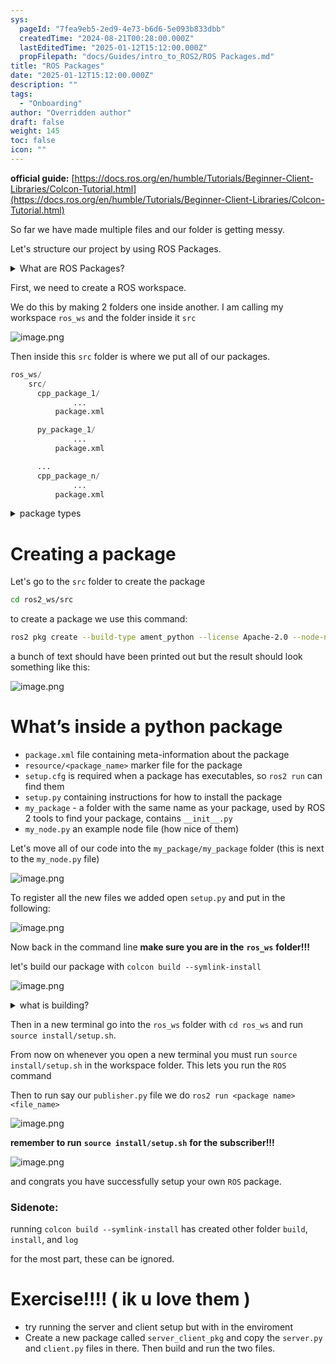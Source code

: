 ```yaml
---
sys:
  pageId: "7fea9eb5-2ed9-4e73-b6d6-5e093b833dbb"
  createdTime: "2024-08-21T00:28:00.000Z"
  lastEditedTime: "2025-01-12T15:12:00.000Z"
  propFilepath: "docs/Guides/intro_to_ROS2/ROS Packages.md"
title: "ROS Packages"
date: "2025-01-12T15:12:00.000Z"
description: ""
tags:
  - "Onboarding"
author: "Overridden author"
draft: false
weight: 145
toc: false
icon: ""
---
```


**official guide:** [https://docs.ros.org/en/humble/Tutorials/Beginner-Client-Libraries/Colcon-Tutorial.html](https://docs.ros.org/en/humble/Tutorials/Beginner-Client-Libraries/Colcon-Tutorial.html)

So far we have made multiple files and our folder is getting messy.

Let's structure our project by using ROS Packages.

<details>

<summary>What are ROS Packages?</summary>

ROS Packages are, as the name implies, packages of code that are highly sharable between ROS developers.

They consist of a folder, `package.xml` file, and source code

```python
      cpp_package_1/
		      ... imagine much code files here ..
          package.xml
```

</details>

First, we need to create a ROS workspace.

We do this by making 2 folders one inside another. I am calling my workspace `ros_ws` and the folder inside it `src`

![image.png](https://prod-files-secure.s3.us-west-2.amazonaws.com/d518164a-d88e-44d1-a4ee-3adb3bd8bce0/70706947-fd18-4537-a67b-e12946812d31/image.png?X-Amz-Algorithm=AWS4-HMAC-SHA256&X-Amz-Content-Sha256=UNSIGNED-PAYLOAD&X-Amz-Credential=ASIAZI2LB466ROCFJ52G%2F20250507%2Fus-west-2%2Fs3%2Faws4_request&X-Amz-Date=20250507T150939Z&X-Amz-Expires=3600&X-Amz-Security-Token=IQoJb3JpZ2luX2VjELf%2F%2F%2F%2F%2F%2F%2F%2F%2F%2FwEaCXVzLXdlc3QtMiJGMEQCICx9%2BqQCxYjAGYQDkYRHdhSvBahWsWM6SohkJVSjBtbYAiBVllWaHGoysE5F0HTIUy%2Bh0%2FDfVAYGnR4uY6d%2BTADydCr%2FAwhgEAAaDDYzNzQyMzE4MzgwNSIMQcHOIAu9sj8bry8CKtwDr%2Bs5MdMi62h2fHrp4xShqpVugOO7dzYbQX%2BloqW3pNXD7ZEtn3z2Ns8H8J3ckiVNM%2FBo5jOlhQnFYBZCAB%2B5jQ5S3pELBBnwGWFYdvRcSjX9K8vMuHm%2F4uotToEluG8wyoJTIBDhr3IPsJEwH21NUCK72Ltfn5f%2FtCR3%2FCvTT8qCyHdoPeDFIAXARKNPtI57Z5FKP9HoJ6XJBulG4hnsl0ja24h5O1ajm2KgZLvlt2aUwboz9a%2BsdHKxfihdy6CDPTm%2FUMwYB36l3pbXh8JWA2NgZAIIt5KH0q%2BAsHgoGrChWub7mFBAxoa4YxxzjoN59PepqJOqcHrG29zVv1KrSbhb%2FQeRgbK9T%2By4wmvTtkhMMbizOHYd3V1aR5Z5Bu5KNy%2B%2B3rLv3ipzPt5PSFoAZbhYdQJBT%2Bd9b1QDHmNL9jX1Gk7V%2F2A6oGDplkQn5XYpgJ7tc%2BbGYskq5nDJSxPYK7sMaisc9sktYFJTdywB%2FzlLZmJUxwGMAUFK4DBhfRzNm5HTo2xJuhyy2lwddXc%2FfCiOgUDcmM5NfJYRjGywoh0NpyymHSKdHxOBDocL08SVTWBbNV2QjXaA%2BJ4jNOFKlJ3d88F%2FZ3ykF6c1qNk%2FAXW%2Bj4Ilbu%2BPbbSWVkUw8OftwAY6pgHUf%2BJHppbOvD6AgIxmUXw8OxwdqePcpKlwhMSZZfLli5jT3v%2B%2BEo%2F1Yzu4yZbCK%2F0rZmmZUw06949nbmDNNh%2Fmatsh2HU%2FhWDm%2FB%2B4U0WZMwUnbocaVj2YyOpFfUzoOJ9oO%2FCGam6IEQjbbhycqoVxOx8dXUwXQC3LDbU9zpXeI225Blz6bFuR%2FQLgq8KHERdM7wPGMcK7HXnwFF7NvSqldASfMFid&X-Amz-Signature=5130afe070b5d314339fc6944a3ffe62edb97fc0801a4b26301a2b1d37e53f02&X-Amz-SignedHeaders=host&x-id=GetObject)

Then inside this `src` folder is where we put all of our packages.

```python
ros_ws/
    src/
      cpp_package_1/
		      ...
          package.xml

      py_package_1/
		      ...
          package.xml

      ...
      cpp_package_n/
		      ...
          package.xml

```

<details>

<summary>package types</summary>

packages can be either `C++` or python.

the intern file structure is different for each but for this guide we will stick to creating python packages

</details>

# Creating a package

Let's go to the `src` folder to create the package

```bash
cd ros2_ws/src
```

to create a package we use this command:

```bash
ros2 pkg create --build-type ament_python --license Apache-2.0 --node-name my_node my_package
```

a bunch of text should have been printed out but the result should look something like this:

![image.png](https://prod-files-secure.s3.us-west-2.amazonaws.com/d518164a-d88e-44d1-a4ee-3adb3bd8bce0/e6cf1e3f-8512-4a3e-b131-079f800bf3e8/image.png?X-Amz-Algorithm=AWS4-HMAC-SHA256&X-Amz-Content-Sha256=UNSIGNED-PAYLOAD&X-Amz-Credential=ASIAZI2LB466ROCFJ52G%2F20250507%2Fus-west-2%2Fs3%2Faws4_request&X-Amz-Date=20250507T150939Z&X-Amz-Expires=3600&X-Amz-Security-Token=IQoJb3JpZ2luX2VjELf%2F%2F%2F%2F%2F%2F%2F%2F%2F%2FwEaCXVzLXdlc3QtMiJGMEQCICx9%2BqQCxYjAGYQDkYRHdhSvBahWsWM6SohkJVSjBtbYAiBVllWaHGoysE5F0HTIUy%2Bh0%2FDfVAYGnR4uY6d%2BTADydCr%2FAwhgEAAaDDYzNzQyMzE4MzgwNSIMQcHOIAu9sj8bry8CKtwDr%2Bs5MdMi62h2fHrp4xShqpVugOO7dzYbQX%2BloqW3pNXD7ZEtn3z2Ns8H8J3ckiVNM%2FBo5jOlhQnFYBZCAB%2B5jQ5S3pELBBnwGWFYdvRcSjX9K8vMuHm%2F4uotToEluG8wyoJTIBDhr3IPsJEwH21NUCK72Ltfn5f%2FtCR3%2FCvTT8qCyHdoPeDFIAXARKNPtI57Z5FKP9HoJ6XJBulG4hnsl0ja24h5O1ajm2KgZLvlt2aUwboz9a%2BsdHKxfihdy6CDPTm%2FUMwYB36l3pbXh8JWA2NgZAIIt5KH0q%2BAsHgoGrChWub7mFBAxoa4YxxzjoN59PepqJOqcHrG29zVv1KrSbhb%2FQeRgbK9T%2By4wmvTtkhMMbizOHYd3V1aR5Z5Bu5KNy%2B%2B3rLv3ipzPt5PSFoAZbhYdQJBT%2Bd9b1QDHmNL9jX1Gk7V%2F2A6oGDplkQn5XYpgJ7tc%2BbGYskq5nDJSxPYK7sMaisc9sktYFJTdywB%2FzlLZmJUxwGMAUFK4DBhfRzNm5HTo2xJuhyy2lwddXc%2FfCiOgUDcmM5NfJYRjGywoh0NpyymHSKdHxOBDocL08SVTWBbNV2QjXaA%2BJ4jNOFKlJ3d88F%2FZ3ykF6c1qNk%2FAXW%2Bj4Ilbu%2BPbbSWVkUw8OftwAY6pgHUf%2BJHppbOvD6AgIxmUXw8OxwdqePcpKlwhMSZZfLli5jT3v%2B%2BEo%2F1Yzu4yZbCK%2F0rZmmZUw06949nbmDNNh%2Fmatsh2HU%2FhWDm%2FB%2B4U0WZMwUnbocaVj2YyOpFfUzoOJ9oO%2FCGam6IEQjbbhycqoVxOx8dXUwXQC3LDbU9zpXeI225Blz6bFuR%2FQLgq8KHERdM7wPGMcK7HXnwFF7NvSqldASfMFid&X-Amz-Signature=8d603c3f3f86d5d289c7d790cc84a918a2360e2f8728df3b851a90ab8c23038d&X-Amz-SignedHeaders=host&x-id=GetObject)

# What’s inside a python package

- `package.xml` file containing meta-information about the package
- `resource/<package_name>` marker file for the package
- `setup.cfg` is required when a package has executables, so `ros2 run` can find them
- `setup.py` containing instructions for how to install the package
- `my_package` - a folder with the same name as your package, used by ROS 2 tools to find your package, contains `__init__.py`
- `my_node.py` an example node file (how nice of them)

Let's move all of our code into the `my_package/my_package` folder (this is next to the `my_node.py` file)

![image.png](https://prod-files-secure.s3.us-west-2.amazonaws.com/d518164a-d88e-44d1-a4ee-3adb3bd8bce0/9ce58f11-0da9-4d3e-b86d-506a9685d378/image.png?X-Amz-Algorithm=AWS4-HMAC-SHA256&X-Amz-Content-Sha256=UNSIGNED-PAYLOAD&X-Amz-Credential=ASIAZI2LB466ROCFJ52G%2F20250507%2Fus-west-2%2Fs3%2Faws4_request&X-Amz-Date=20250507T150939Z&X-Amz-Expires=3600&X-Amz-Security-Token=IQoJb3JpZ2luX2VjELf%2F%2F%2F%2F%2F%2F%2F%2F%2F%2FwEaCXVzLXdlc3QtMiJGMEQCICx9%2BqQCxYjAGYQDkYRHdhSvBahWsWM6SohkJVSjBtbYAiBVllWaHGoysE5F0HTIUy%2Bh0%2FDfVAYGnR4uY6d%2BTADydCr%2FAwhgEAAaDDYzNzQyMzE4MzgwNSIMQcHOIAu9sj8bry8CKtwDr%2Bs5MdMi62h2fHrp4xShqpVugOO7dzYbQX%2BloqW3pNXD7ZEtn3z2Ns8H8J3ckiVNM%2FBo5jOlhQnFYBZCAB%2B5jQ5S3pELBBnwGWFYdvRcSjX9K8vMuHm%2F4uotToEluG8wyoJTIBDhr3IPsJEwH21NUCK72Ltfn5f%2FtCR3%2FCvTT8qCyHdoPeDFIAXARKNPtI57Z5FKP9HoJ6XJBulG4hnsl0ja24h5O1ajm2KgZLvlt2aUwboz9a%2BsdHKxfihdy6CDPTm%2FUMwYB36l3pbXh8JWA2NgZAIIt5KH0q%2BAsHgoGrChWub7mFBAxoa4YxxzjoN59PepqJOqcHrG29zVv1KrSbhb%2FQeRgbK9T%2By4wmvTtkhMMbizOHYd3V1aR5Z5Bu5KNy%2B%2B3rLv3ipzPt5PSFoAZbhYdQJBT%2Bd9b1QDHmNL9jX1Gk7V%2F2A6oGDplkQn5XYpgJ7tc%2BbGYskq5nDJSxPYK7sMaisc9sktYFJTdywB%2FzlLZmJUxwGMAUFK4DBhfRzNm5HTo2xJuhyy2lwddXc%2FfCiOgUDcmM5NfJYRjGywoh0NpyymHSKdHxOBDocL08SVTWBbNV2QjXaA%2BJ4jNOFKlJ3d88F%2FZ3ykF6c1qNk%2FAXW%2Bj4Ilbu%2BPbbSWVkUw8OftwAY6pgHUf%2BJHppbOvD6AgIxmUXw8OxwdqePcpKlwhMSZZfLli5jT3v%2B%2BEo%2F1Yzu4yZbCK%2F0rZmmZUw06949nbmDNNh%2Fmatsh2HU%2FhWDm%2FB%2B4U0WZMwUnbocaVj2YyOpFfUzoOJ9oO%2FCGam6IEQjbbhycqoVxOx8dXUwXQC3LDbU9zpXeI225Blz6bFuR%2FQLgq8KHERdM7wPGMcK7HXnwFF7NvSqldASfMFid&X-Amz-Signature=dd349975dc33fcdb47741569cbfa50cb92f295b8125633694e75ca7a81b8fdbb&X-Amz-SignedHeaders=host&x-id=GetObject)

To register all the new files we added open `setup.py` and put in the following:

![image.png](https://prod-files-secure.s3.us-west-2.amazonaws.com/d518164a-d88e-44d1-a4ee-3adb3bd8bce0/1cd7c262-4cae-4496-9d75-c178537d24a2/image.png?X-Amz-Algorithm=AWS4-HMAC-SHA256&X-Amz-Content-Sha256=UNSIGNED-PAYLOAD&X-Amz-Credential=ASIAZI2LB466ROCFJ52G%2F20250507%2Fus-west-2%2Fs3%2Faws4_request&X-Amz-Date=20250507T150939Z&X-Amz-Expires=3600&X-Amz-Security-Token=IQoJb3JpZ2luX2VjELf%2F%2F%2F%2F%2F%2F%2F%2F%2F%2FwEaCXVzLXdlc3QtMiJGMEQCICx9%2BqQCxYjAGYQDkYRHdhSvBahWsWM6SohkJVSjBtbYAiBVllWaHGoysE5F0HTIUy%2Bh0%2FDfVAYGnR4uY6d%2BTADydCr%2FAwhgEAAaDDYzNzQyMzE4MzgwNSIMQcHOIAu9sj8bry8CKtwDr%2Bs5MdMi62h2fHrp4xShqpVugOO7dzYbQX%2BloqW3pNXD7ZEtn3z2Ns8H8J3ckiVNM%2FBo5jOlhQnFYBZCAB%2B5jQ5S3pELBBnwGWFYdvRcSjX9K8vMuHm%2F4uotToEluG8wyoJTIBDhr3IPsJEwH21NUCK72Ltfn5f%2FtCR3%2FCvTT8qCyHdoPeDFIAXARKNPtI57Z5FKP9HoJ6XJBulG4hnsl0ja24h5O1ajm2KgZLvlt2aUwboz9a%2BsdHKxfihdy6CDPTm%2FUMwYB36l3pbXh8JWA2NgZAIIt5KH0q%2BAsHgoGrChWub7mFBAxoa4YxxzjoN59PepqJOqcHrG29zVv1KrSbhb%2FQeRgbK9T%2By4wmvTtkhMMbizOHYd3V1aR5Z5Bu5KNy%2B%2B3rLv3ipzPt5PSFoAZbhYdQJBT%2Bd9b1QDHmNL9jX1Gk7V%2F2A6oGDplkQn5XYpgJ7tc%2BbGYskq5nDJSxPYK7sMaisc9sktYFJTdywB%2FzlLZmJUxwGMAUFK4DBhfRzNm5HTo2xJuhyy2lwddXc%2FfCiOgUDcmM5NfJYRjGywoh0NpyymHSKdHxOBDocL08SVTWBbNV2QjXaA%2BJ4jNOFKlJ3d88F%2FZ3ykF6c1qNk%2FAXW%2Bj4Ilbu%2BPbbSWVkUw8OftwAY6pgHUf%2BJHppbOvD6AgIxmUXw8OxwdqePcpKlwhMSZZfLli5jT3v%2B%2BEo%2F1Yzu4yZbCK%2F0rZmmZUw06949nbmDNNh%2Fmatsh2HU%2FhWDm%2FB%2B4U0WZMwUnbocaVj2YyOpFfUzoOJ9oO%2FCGam6IEQjbbhycqoVxOx8dXUwXQC3LDbU9zpXeI225Blz6bFuR%2FQLgq8KHERdM7wPGMcK7HXnwFF7NvSqldASfMFid&X-Amz-Signature=12490a22e95b8736937be9af09e89d932693cae9cd30438d4818d110af6d89f9&X-Amz-SignedHeaders=host&x-id=GetObject)

Now back in the command line **make sure you are in the** **`ros_ws`** **folder!!!**

let's build our package with `colcon build --symlink-install`

![image.png](https://prod-files-secure.s3.us-west-2.amazonaws.com/d518164a-d88e-44d1-a4ee-3adb3bd8bce0/2f2a0d27-b173-48fd-b189-5f5c0ce65619/image.png?X-Amz-Algorithm=AWS4-HMAC-SHA256&X-Amz-Content-Sha256=UNSIGNED-PAYLOAD&X-Amz-Credential=ASIAZI2LB466ROCFJ52G%2F20250507%2Fus-west-2%2Fs3%2Faws4_request&X-Amz-Date=20250507T150939Z&X-Amz-Expires=3600&X-Amz-Security-Token=IQoJb3JpZ2luX2VjELf%2F%2F%2F%2F%2F%2F%2F%2F%2F%2FwEaCXVzLXdlc3QtMiJGMEQCICx9%2BqQCxYjAGYQDkYRHdhSvBahWsWM6SohkJVSjBtbYAiBVllWaHGoysE5F0HTIUy%2Bh0%2FDfVAYGnR4uY6d%2BTADydCr%2FAwhgEAAaDDYzNzQyMzE4MzgwNSIMQcHOIAu9sj8bry8CKtwDr%2Bs5MdMi62h2fHrp4xShqpVugOO7dzYbQX%2BloqW3pNXD7ZEtn3z2Ns8H8J3ckiVNM%2FBo5jOlhQnFYBZCAB%2B5jQ5S3pELBBnwGWFYdvRcSjX9K8vMuHm%2F4uotToEluG8wyoJTIBDhr3IPsJEwH21NUCK72Ltfn5f%2FtCR3%2FCvTT8qCyHdoPeDFIAXARKNPtI57Z5FKP9HoJ6XJBulG4hnsl0ja24h5O1ajm2KgZLvlt2aUwboz9a%2BsdHKxfihdy6CDPTm%2FUMwYB36l3pbXh8JWA2NgZAIIt5KH0q%2BAsHgoGrChWub7mFBAxoa4YxxzjoN59PepqJOqcHrG29zVv1KrSbhb%2FQeRgbK9T%2By4wmvTtkhMMbizOHYd3V1aR5Z5Bu5KNy%2B%2B3rLv3ipzPt5PSFoAZbhYdQJBT%2Bd9b1QDHmNL9jX1Gk7V%2F2A6oGDplkQn5XYpgJ7tc%2BbGYskq5nDJSxPYK7sMaisc9sktYFJTdywB%2FzlLZmJUxwGMAUFK4DBhfRzNm5HTo2xJuhyy2lwddXc%2FfCiOgUDcmM5NfJYRjGywoh0NpyymHSKdHxOBDocL08SVTWBbNV2QjXaA%2BJ4jNOFKlJ3d88F%2FZ3ykF6c1qNk%2FAXW%2Bj4Ilbu%2BPbbSWVkUw8OftwAY6pgHUf%2BJHppbOvD6AgIxmUXw8OxwdqePcpKlwhMSZZfLli5jT3v%2B%2BEo%2F1Yzu4yZbCK%2F0rZmmZUw06949nbmDNNh%2Fmatsh2HU%2FhWDm%2FB%2B4U0WZMwUnbocaVj2YyOpFfUzoOJ9oO%2FCGam6IEQjbbhycqoVxOx8dXUwXQC3LDbU9zpXeI225Blz6bFuR%2FQLgq8KHERdM7wPGMcK7HXnwFF7NvSqldASfMFid&X-Amz-Signature=55dafe6426d9464d5cf07e3c33cf23ffc840ea37760bfcb4857a58155f0c2978&X-Amz-SignedHeaders=host&x-id=GetObject)

<details>

<summary>what is building?</summary>

if you are a CS major at Rose-Hulman you will learn the answer to this in CSSE132

but TLDR; is it combines all the code files into one program that can be run easily 

</details>

Then in a new terminal go into the `ros_ws` folder with `cd ros_ws` and run `source install/setup.sh`. 

From now on whenever you open a new terminal you must run `source install/setup.sh` in the workspace folder. This lets you run the `ROS` command

Then to run say our `publisher.py` file we do `ros2 run <package name> <file_name>`

![image.png](https://prod-files-secure.s3.us-west-2.amazonaws.com/d518164a-d88e-44d1-a4ee-3adb3bd8bce0/4f4b1219-3a44-4632-aa0a-ce3471699f59/image.png?X-Amz-Algorithm=AWS4-HMAC-SHA256&X-Amz-Content-Sha256=UNSIGNED-PAYLOAD&X-Amz-Credential=ASIAZI2LB466ROCFJ52G%2F20250507%2Fus-west-2%2Fs3%2Faws4_request&X-Amz-Date=20250507T150939Z&X-Amz-Expires=3600&X-Amz-Security-Token=IQoJb3JpZ2luX2VjELf%2F%2F%2F%2F%2F%2F%2F%2F%2F%2FwEaCXVzLXdlc3QtMiJGMEQCICx9%2BqQCxYjAGYQDkYRHdhSvBahWsWM6SohkJVSjBtbYAiBVllWaHGoysE5F0HTIUy%2Bh0%2FDfVAYGnR4uY6d%2BTADydCr%2FAwhgEAAaDDYzNzQyMzE4MzgwNSIMQcHOIAu9sj8bry8CKtwDr%2Bs5MdMi62h2fHrp4xShqpVugOO7dzYbQX%2BloqW3pNXD7ZEtn3z2Ns8H8J3ckiVNM%2FBo5jOlhQnFYBZCAB%2B5jQ5S3pELBBnwGWFYdvRcSjX9K8vMuHm%2F4uotToEluG8wyoJTIBDhr3IPsJEwH21NUCK72Ltfn5f%2FtCR3%2FCvTT8qCyHdoPeDFIAXARKNPtI57Z5FKP9HoJ6XJBulG4hnsl0ja24h5O1ajm2KgZLvlt2aUwboz9a%2BsdHKxfihdy6CDPTm%2FUMwYB36l3pbXh8JWA2NgZAIIt5KH0q%2BAsHgoGrChWub7mFBAxoa4YxxzjoN59PepqJOqcHrG29zVv1KrSbhb%2FQeRgbK9T%2By4wmvTtkhMMbizOHYd3V1aR5Z5Bu5KNy%2B%2B3rLv3ipzPt5PSFoAZbhYdQJBT%2Bd9b1QDHmNL9jX1Gk7V%2F2A6oGDplkQn5XYpgJ7tc%2BbGYskq5nDJSxPYK7sMaisc9sktYFJTdywB%2FzlLZmJUxwGMAUFK4DBhfRzNm5HTo2xJuhyy2lwddXc%2FfCiOgUDcmM5NfJYRjGywoh0NpyymHSKdHxOBDocL08SVTWBbNV2QjXaA%2BJ4jNOFKlJ3d88F%2FZ3ykF6c1qNk%2FAXW%2Bj4Ilbu%2BPbbSWVkUw8OftwAY6pgHUf%2BJHppbOvD6AgIxmUXw8OxwdqePcpKlwhMSZZfLli5jT3v%2B%2BEo%2F1Yzu4yZbCK%2F0rZmmZUw06949nbmDNNh%2Fmatsh2HU%2FhWDm%2FB%2B4U0WZMwUnbocaVj2YyOpFfUzoOJ9oO%2FCGam6IEQjbbhycqoVxOx8dXUwXQC3LDbU9zpXeI225Blz6bFuR%2FQLgq8KHERdM7wPGMcK7HXnwFF7NvSqldASfMFid&X-Amz-Signature=34ff8dd71a13c9e8b94f4cd7282f4b728d93ec23c007d4507e01e791ef33606e&X-Amz-SignedHeaders=host&x-id=GetObject)

**remember to run** **`source install/setup.sh`** **for the subscriber!!!**

![image.png](https://prod-files-secure.s3.us-west-2.amazonaws.com/d518164a-d88e-44d1-a4ee-3adb3bd8bce0/02121119-dad4-49ec-8356-c956108b4243/image.png?X-Amz-Algorithm=AWS4-HMAC-SHA256&X-Amz-Content-Sha256=UNSIGNED-PAYLOAD&X-Amz-Credential=ASIAZI2LB466ROCFJ52G%2F20250507%2Fus-west-2%2Fs3%2Faws4_request&X-Amz-Date=20250507T150939Z&X-Amz-Expires=3600&X-Amz-Security-Token=IQoJb3JpZ2luX2VjELf%2F%2F%2F%2F%2F%2F%2F%2F%2F%2FwEaCXVzLXdlc3QtMiJGMEQCICx9%2BqQCxYjAGYQDkYRHdhSvBahWsWM6SohkJVSjBtbYAiBVllWaHGoysE5F0HTIUy%2Bh0%2FDfVAYGnR4uY6d%2BTADydCr%2FAwhgEAAaDDYzNzQyMzE4MzgwNSIMQcHOIAu9sj8bry8CKtwDr%2Bs5MdMi62h2fHrp4xShqpVugOO7dzYbQX%2BloqW3pNXD7ZEtn3z2Ns8H8J3ckiVNM%2FBo5jOlhQnFYBZCAB%2B5jQ5S3pELBBnwGWFYdvRcSjX9K8vMuHm%2F4uotToEluG8wyoJTIBDhr3IPsJEwH21NUCK72Ltfn5f%2FtCR3%2FCvTT8qCyHdoPeDFIAXARKNPtI57Z5FKP9HoJ6XJBulG4hnsl0ja24h5O1ajm2KgZLvlt2aUwboz9a%2BsdHKxfihdy6CDPTm%2FUMwYB36l3pbXh8JWA2NgZAIIt5KH0q%2BAsHgoGrChWub7mFBAxoa4YxxzjoN59PepqJOqcHrG29zVv1KrSbhb%2FQeRgbK9T%2By4wmvTtkhMMbizOHYd3V1aR5Z5Bu5KNy%2B%2B3rLv3ipzPt5PSFoAZbhYdQJBT%2Bd9b1QDHmNL9jX1Gk7V%2F2A6oGDplkQn5XYpgJ7tc%2BbGYskq5nDJSxPYK7sMaisc9sktYFJTdywB%2FzlLZmJUxwGMAUFK4DBhfRzNm5HTo2xJuhyy2lwddXc%2FfCiOgUDcmM5NfJYRjGywoh0NpyymHSKdHxOBDocL08SVTWBbNV2QjXaA%2BJ4jNOFKlJ3d88F%2FZ3ykF6c1qNk%2FAXW%2Bj4Ilbu%2BPbbSWVkUw8OftwAY6pgHUf%2BJHppbOvD6AgIxmUXw8OxwdqePcpKlwhMSZZfLli5jT3v%2B%2BEo%2F1Yzu4yZbCK%2F0rZmmZUw06949nbmDNNh%2Fmatsh2HU%2FhWDm%2FB%2B4U0WZMwUnbocaVj2YyOpFfUzoOJ9oO%2FCGam6IEQjbbhycqoVxOx8dXUwXQC3LDbU9zpXeI225Blz6bFuR%2FQLgq8KHERdM7wPGMcK7HXnwFF7NvSqldASfMFid&X-Amz-Signature=1bfe216526830e8415db6dbbc70ade2684b570c5943a5838f54b638c564c23c9&X-Amz-SignedHeaders=host&x-id=GetObject)

and congrats you have successfully setup your own `ROS` package.

### Sidenote:

running `colcon build --symlink-install` has created other folder `build`, `install`, and `log`

for the most part, these can be ignored.

# Exercise!!!! ( ik u love them )

- try running the server and client setup but with in the enviroment
- Create a new package called `server_client_pkg` and copy the `server.py` and `client.py` files in there. Then build and run the two files.
